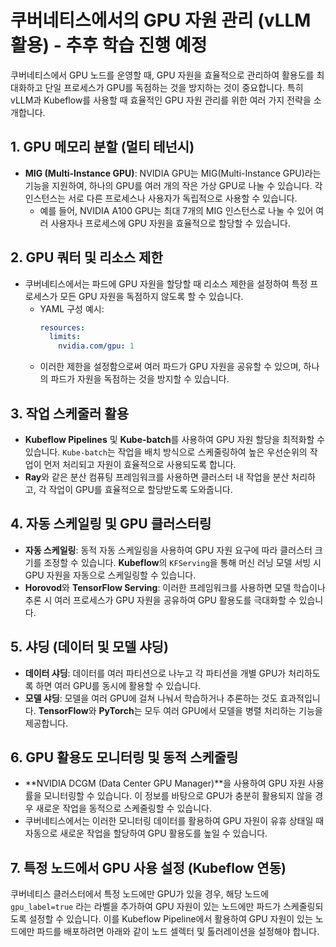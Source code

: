 # 쿠버네티스에서의 GPU 자원 관리 (vLLM 활용) - 추후 학습 진행 예정

쿠버네티스에서 GPU 노드를 운영할 때, GPU 자원을 효율적으로 관리하여 활용도를 최대화하고 단일 프로세스가 GPU를 독점하는 것을 방지하는 것이 중요합니다. 특히 vLLM과 Kubeflow를 사용할 때 효율적인 GPU 자원 관리를 위한 여러 가지 전략을 소개합니다.

## 1. GPU 메모리 분할 (멀티 테넌시)
- **MIG (Multi-Instance GPU)**: NVIDIA GPU는 MIG(Multi-Instance GPU)라는 기능을 지원하여, 하나의 GPU를 여러 개의 작은 가상 GPU로 나눌 수 있습니다. 각 인스턴스는 서로 다른 프로세스나 사용자가 독립적으로 사용할 수 있습니다.
  - 예를 들어, NVIDIA A100 GPU는 최대 7개의 MIG 인스턴스로 나눌 수 있어 여러 사용자나 프로세스에 GPU 자원을 효율적으로 할당할 수 있습니다.

## 2. GPU 쿼터 및 리소스 제한
- 쿠버네티스에서는 파드에 GPU 자원을 할당할 때 리소스 제한을 설정하여 특정 프로세스가 모든 GPU 자원을 독점하지 않도록 할 수 있습니다.
  - YAML 구성 예시:
    ```yaml
    resources:
      limits:
        nvidia.com/gpu: 1
    ```
  - 이러한 제한을 설정함으로써 여러 파드가 GPU 자원을 공유할 수 있으며, 하나의 파드가 자원을 독점하는 것을 방지할 수 있습니다.

## 3. 작업 스케줄러 활용
- **Kubeflow Pipelines** 및 **Kube-batch**를 사용하여 GPU 자원 할당을 최적화할 수 있습니다. `Kube-batch`는 작업을 배치 방식으로 스케줄링하여 높은 우선순위의 작업이 먼저 처리되고 자원이 효율적으로 사용되도록 합니다.
- **Ray**와 같은 분산 컴퓨팅 프레임워크를 사용하면 클러스터 내 작업을 분산 처리하고, 각 작업이 GPU를 효율적으로 할당받도록 도와줍니다.

## 4. 자동 스케일링 및 GPU 클러스터링
- **자동 스케일링**: 동적 자동 스케일링을 사용하여 GPU 자원 요구에 따라 클러스터 크기를 조정할 수 있습니다. **Kubeflow**의 `KFServing`을 통해 머신 러닝 모델 서빙 시 GPU 자원을 자동으로 스케일링할 수 있습니다.
- **Horovod**와 **TensorFlow Serving**: 이러한 프레임워크를 사용하면 모델 학습이나 추론 시 여러 프로세스가 GPU 자원을 공유하여 GPU 활용도를 극대화할 수 있습니다.

## 5. 샤딩 (데이터 및 모델 샤딩)
- **데이터 샤딩**: 데이터를 여러 파티션으로 나누고 각 파티션을 개별 GPU가 처리하도록 하면 여러 GPU를 동시에 활용할 수 있습니다.
- **모델 샤딩**: 모델을 여러 GPU에 걸쳐 나눠서 학습하거나 추론하는 것도 효과적입니다. **TensorFlow**와 **PyTorch**는 모두 여러 GPU에서 모델을 병렬 처리하는 기능을 제공합니다.

## 6. GPU 활용도 모니터링 및 동적 스케줄링
- **NVIDIA DCGM (Data Center GPU Manager)**을 사용하여 GPU 자원 사용률을 모니터링할 수 있습니다. 이 정보를 바탕으로 GPU가 충분히 활용되지 않을 경우 새로운 작업을 동적으로 스케줄링할 수 있습니다.
- 쿠버네티스에서는 이러한 모니터링 데이터를 활용하여 GPU 자원이 유휴 상태일 때 자동으로 새로운 작업을 할당하여 GPU 활용도를 높일 수 있습니다.

## 7. 특정 노드에서 GPU 사용 설정 (Kubeflow 연동)
쿠버네티스 클러스터에서 특정 노드에만 GPU가 있을 경우, 해당 노드에 `gpu_label=true` 라는 라벨을 추가하여 GPU 자원이 있는 노드에만 파드가 스케줄링되도록 설정할 수 있습니다. 이를 Kubeflow Pipeline에서 활용하여 GPU 자원이 있는 노드에만 파드를 배포하려면 아래와 같이 노드 셀렉터 및 톨러레이션을 설정해야 합니다.